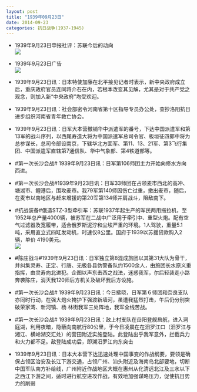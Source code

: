 ```yaml
---
layout: post
title: "1939年09月23日"
date: 2014-09-23
categories: 抗日战争(1937-1945)
---
```


<meta name="referrer" content="no-referrer" />

- 1939年9月23日申报社评：苏联今后的动向 <br/><img src="https://ww1.sinaimg.cn/large/aca367d8jw1ekmrububuaj20qo0xj4jn.jpg" />

- 1939年9月23日广告 <br/><img src="https://ww3.sinaimg.cn/large/aca367d8jw1ekmq39e6a2j20jt0ggjvn.jpg" />

- 1939年9月23日讯：日本特使加藤在北平接见记者时表示，新中央政府成立后，重庆政府官员连同蒋介石在内，若根本改变其见解，尤其是对于共产党之观念，则加入新“中央政府”均受欢迎。 

- 1939年9月23日讯：社会部密令河南省第十区指导专员办公处，查抄洛阳抗日进步组织河南省青年救亡协会。 

- 1939年9月23日讯：日军大本营撤销华中派遣军的番号，下达中国派遣军和第13军的战斗序列，以西尾寿造大将为中国派遣军总司令官、板垣征四郎中将为总参谋长，总司令部设南京，下辖华北方面军、第11、13、21军、第3飞行集团、中国派遣军直辖第7通信队、华中气象部、第4铁道部等。  

- #第一次长沙会战# 1939年9月23日讯：日军第106师团主力开始向修水方向西进。 

- #第一次长沙会战#1939年9月23日讯：日军33师团在占领麦市西北的高冲、塘湖市、鲤港后，围攻麦市。我79军第140师因伤亡过重，撤出麦市，随后，在麦市以南地区与赶来增援的第20军第134师并肩战斗，阻敌南下。 

- #抗战装备#俄造STZ-3型牵引车：苏联1937年起生产的军民两用拖拉机，至1952年总产量4000辆，被苏军在二战中广泛用于牵引中、重型火炮。配有空气过滤器及宽履带，适合俄罗斯泥泞和尘埃严重的环境。1人驾驶，重量5.1吨，采用直立式四缸发动机，时速仅8公里。国府于1939以苏援贷款购入2辆，单价 4190美元。 <br/><img src="https://ww3.sinaimg.cn/large/aca367d8jw1ekm6g1un9hj20m80fydjy.jpg" />

- #陈庄战斗#1939年9月23日讯：日军独立第8混成旅团以其第31大队为骨干，并纠集灵寿、正定、行唐、无极各县伪警备队约1500余人，由旅团长水原义重指挥，由灵寿向北进犯。企图以声东击西之战法，迷惑我军，尔后轻装走小路奔袭陈庄，消灭我120师后方机关及破坏我后方设施。  

- #第一次长沙会战# 1939年9月23日讯：今日拂晓，日军第６师团和奈良支队亦同时行动，在强大炮火掩护下强渡新墙河，虽遭我猛烈打击，午后仍分别突破荣家湾、新河镇、杨 林街我军三处阵地，我军全线苦战。 

- #第一次长沙会战# 1939年9月23日讯：敌上村支队在岳阳登舰启航，进入洞庭湖，利用夜暗，隐蔽向南航行80公里，于今日凌晨在在汨罗江口（汨罗江与湘江、横岭湖交汇处）的营田附近实施登陆。此登陆出乎我军意外，拦截兵力和火力都不足。敌登陆成功后，即溯汨罗江向东突击 

- 1939年9月23日讯：日本大本营下达迅速处理中国事变的作战纲要，要领是确保占领区治安及长江下游交通，占领广州、汕头附近及海南岛北部要地，切断中国军队南方补给线，广州附近作战地区大概在惠州从化清远北江及三水以下之西江下游之间，适时进行航空进攻作战，有效地加强谋略压力，促使抗日势力的削弱 

